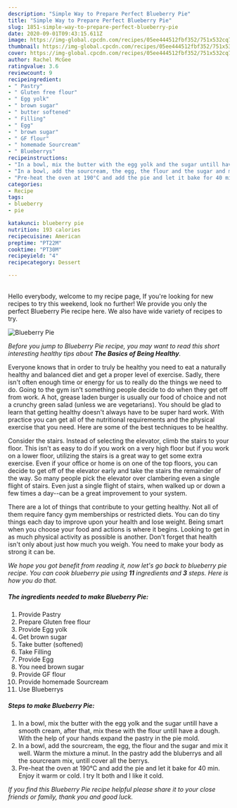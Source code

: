 ```yaml
---
description: "Simple Way to Prepare Perfect Blueberry Pie"
title: "Simple Way to Prepare Perfect Blueberry Pie"
slug: 1851-simple-way-to-prepare-perfect-blueberry-pie
date: 2020-09-01T09:43:15.611Z
image: https://img-global.cpcdn.com/recipes/05ee444512fbf352/751x532cq70/blueberry-pie-recipe-main-photo.jpg
thumbnail: https://img-global.cpcdn.com/recipes/05ee444512fbf352/751x532cq70/blueberry-pie-recipe-main-photo.jpg
cover: https://img-global.cpcdn.com/recipes/05ee444512fbf352/751x532cq70/blueberry-pie-recipe-main-photo.jpg
author: Rachel McGee
ratingvalue: 3.6
reviewcount: 9
recipeingredient:
- " Pastry"
- " Gluten free flour"
- " Egg yolk"
- " brown sugar"
- " butter softened"
- " Filling"
- " Egg"
- " brown sugar"
- " GF flour"
- " homemade Sourcream"
- " Blueberrys"
recipeinstructions:
- "In a bowl, mix the butter with the egg yolk and the sugar untill have a smooth cream, after that, mix these with the flour untill have a dough. With the help of your hands expand the pastry in the pie mold."
- "In a bowl, add the sourcream, the egg, the flour and the sugar and mix it well. Warm the mixture a minut. In the pastry add the bluberrys and all the sourcream mix, untill cover all the berrys."
- "Pre-heat the oven at 190°C and add the pie and let it bake for 40 min. Enjoy it warm or cold. I try It both and I like it cold."
categories:
- Recipe
tags:
- blueberry
- pie

katakunci: blueberry pie 
nutrition: 193 calories
recipecuisine: American
preptime: "PT22M"
cooktime: "PT30M"
recipeyield: "4"
recipecategory: Dessert

---
```

<br>
Hello everybody, welcome to my recipe page, If you're looking for new recipes to try this weekend, look no further! We provide you only the perfect Blueberry Pie recipe here. We also have wide variety of recipes to try.
<br>


![Blueberry Pie](https://img-global.cpcdn.com/recipes/05ee444512fbf352/751x532cq70/blueberry-pie-recipe-main-photo.jpg)

<i>Before you jump to Blueberry Pie recipe, you may want to read this short interesting healthy tips about <strong>The Basics of Being Healthy</strong>.</i>

Everyone knows that in order to truly be healthy you need to eat a naturally healthy and balanced diet and get a proper level of exercise. Sadly, there isn't often enough time or energy for us to really do the things we need to do. Going to the gym isn't something people decide to do when they get off from work. A hot, grease laden burger is usually our food of choice and not a crunchy green salad (unless we are vegetarians). You should be glad to learn that getting healthy doesn't always have to be super hard work. With practice you can get all of the nutritional requirements and the physical exercise that you need. Here are some of the best techniques to be healthy.

Consider the stairs. Instead of selecting the elevator, climb the stairs to your floor. This isn't as easy to do if you work on a very high floor but if you work on a lower floor, utilizing the stairs is a great way to get some extra exercise. Even if your office or home is on one of the top floors, you can decide to get off of the elevator early and take the stairs the remainder of the way. So many people pick the elevator over clambering even a single flight of stairs. Even just a single flight of stairs, when walked up or down a few times a day--can be a great improvement to your system. 

There are a lot of things that contribute to your getting healthy. Not all of them require fancy gym memberships or restricted diets. You can do tiny things each day to improve upon your health and lose weight. Being smart when you choose your food and actions is where it begins. Looking to get in as much physical activity as possible is another. Don't forget that health isn't only about just how much you weigh. You need to make your body as strong it can be. 


<i>We hope you got benefit from reading it, now let's go back to blueberry pie recipe. You can cook blueberry pie using <strong>11</strong> ingredients and <strong>3</strong> steps. Here is how you do that.
</i>

##### The ingredients needed to make Blueberry Pie:

1. Provide  Pastry
1. Prepare  Gluten free flour
1. Provide  Egg yolk
1. Get  brown sugar
1. Take  butter (softened)
1. Take  Filling
1. Provide  Egg
1. You need  brown sugar
1. Provide  GF flour
1. Provide  homemade Sourcream
1. Use  Blueberrys


##### Steps to make Blueberry Pie:

1. In a bowl, mix the butter with the egg yolk and the sugar untill have a smooth cream, after that, mix these with the flour untill have a dough. With the help of your hands expand the pastry in the pie mold.
1. In a bowl, add the sourcream, the egg, the flour and the sugar and mix it well. Warm the mixture a minut. In the pastry add the bluberrys and all the sourcream mix, untill cover all the berrys.
1. Pre-heat the oven at 190°C and add the pie and let it bake for 40 min. Enjoy it warm or cold. I try It both and I like it cold.


<i>If you find this Blueberry Pie recipe helpful please share it to your close friends or family, thank you and good luck.</i>
